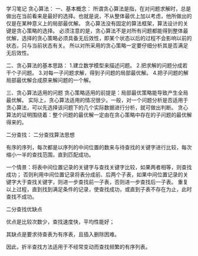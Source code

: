 学习笔记
贪心算法：
一、基本概念：
     所谓贪心算法是指，在对问题求解时，总是做出在当前看来是最好的选择。也就是说，不从整体最优上加以考虑，他所做出的仅是在某种意义上的局部最优解。
     贪心算法没有固定的算法框架，算法设计的关键是贪心策略的选择。
     必须注意的是，贪心算法不是对所有问题都能得到整体最优解，选择的贪心策略必须具备无后效性，即某个状态以后的过程不会影响以前的状态，只与当前状态有关。
    所以对所采用的贪心策略一定要仔细分析其是否满足无后效性。

二、贪心算法的基本思路：
    1.建立数学模型来描述问题。
    2.把求解的问题分成若干个子问题。
    3.对每一子问题求解，得到子问题的局部最优解。
    4.把子问题的解局部最优解合成原来解问题的一个解。

三、贪心算法适用的问题
      贪心策略适用的前提是：局部最优策略能导致产生全局最优解。
      实际上，贪心算法适用的情况很少。一般，对一个问题分析是否适用于贪心算法，可以先选择该问题下的几个实际数据进行分析，就可做出判断。
      贪心算法的证明围绕着：整个问题的最优解一定由在贪心策略中存在的子问题的最优解得来的。


二分查找：
二分查找算法思想

有序的序列，每次都是以序列的中间位置的数来与待查找的关键字进行比较，每次缩小一半的查找范围，直到匹配成功。


一个情景：将表中间位置记录的关键字与查找关键字比较，如果两者相等，则查找成功；
                否则利用中间位置记录将表分成前、后两个子表，如果中间位置记录的关键字大于查找关键字，则进一步查找前一子表，否则进一步查找后一子表。
                重复以上过程，直到找到满足条件的记录，使查找成功，或直到子表不存在为止，此时查找不成功。

二分查找优缺点


优点是比较次数少，查找速度快，平均性能好；

其缺点是要求待查表为有序表，且插入删除困难。

因此，折半查找方法适用于不经常变动而查找频繁的有序列表。

